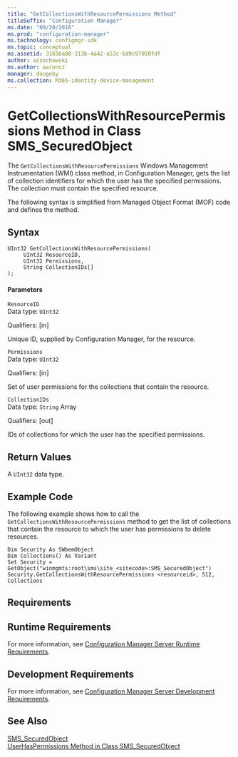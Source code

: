 ```yaml
---
title: "GetCollectionsWithResourcePermissions Method"
titleSuffix: "Configuration Manager"
ms.date: "09/20/2016"
ms.prod: "configuration-manager"
ms.technology: configmgr-sdk
ms.topic: conceptual
ms.assetid: 31656a08-313b-4a42-a53c-6d9c97050fdf
author: aczechowski
ms.author: aaroncz
manager: dougeby
ms.collection: M365-identity-device-management
---
```

# GetCollectionsWithResourcePermissions Method in Class SMS_SecuredObject
The `GetCollectionsWithResourcePermissions` Windows Management Instrumentation (WMI) class method, in Configuration Manager, gets the list of collection identifiers for which the user has the specified permissions. The collection must contain the specified resource.  

 The following syntax is simplified from Managed Object Format (MOF) code and defines the method.  

## Syntax  

```  
UInt32 GetCollectionsWithResourcePermissions(  
     UInt32 ResourceID,  
     UInt32 Permissions,  
     String CollectionIDs[]  
);  
```  

#### Parameters  
 `ResourceID`  
 Data type: `UInt32`  

 Qualifiers: [in]  

 Unique ID, supplied by Configuration Manager, for the resource.  

 `Permissions`  
 Data type: `UInt32`  

 Qualifiers: [in]  

 Set of user permissions for the collections that contain the resource.  

 `CollectionIDs`  
 Data type: `String` Array  

 Qualifiers: [out]  

 IDs of collections for which the user has the specified permissions.  

## Return Values  
 A `UInt32` data type.  

## Example Code  
 The following example shows how to call the `GetCollectionsWithResourcePermissions` method to get the list of collections that contain the resource to which the user has permissions to delete resources.  

```  
Dim Security As SWbemObject  
Dim Collections() As Variant  
Set Security = GetObject("winmgmts:root\sms\site_<sitecode>:SMS_SecuredObject")  
Security.GetCollectionsWithResourcePermissions <resourceid>, 512, Collections  
```  

## Requirements  

## Runtime Requirements  
 For more information, see [Configuration Manager Server Runtime Requirements](../../../develop/core/reqs/server-runtime-requirements.md).  

## Development Requirements  
 For more information, see [Configuration Manager Server Development Requirements](../../../develop/core/reqs/server-development-requirements.md).  

## See Also  
 [SMS_SecuredObject](../../../develop/reference/misc/sms_securedobject-server-wmi-class.md)   
 [UserHasPermissions Method in Class SMS_SecuredObject](../../../develop/reference/misc/userhaspermissions-method-in-class-sms_securedobject.md)
